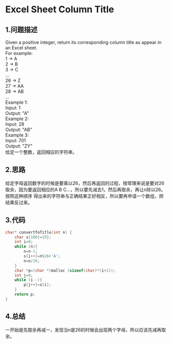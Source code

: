 Excel Sheet Column Title
===

1.问题描述
---

Given a positive integer, return its corresponding column title as appear in an Excel sheet.<br>
For example:<br>
    1 -> A<br>
    2 -> B<br>
    3 -> C<br>
    ...<br>
    26 -> Z<br>
    27 -> AA<br>
    28 -> AB <br>
    ...<br>
Example 1:<br>
Input: 1<br>
Output: "A"<br>
Example 2:<br>
Input: 28<br>
Output: "AB"<br>
Example 3:<br>
Input: 701<br>
Output: "ZY"<br>
给定一个整数，返回相应的字符串。

2.思路
---

给定字母返回数字的时候是要乘以26，然后再返回的过程，按常理来说是要对26取余，因为要返回相应的A B C...，所以要先减去1，然后再取余，再让n除以26。按照这种顺序
得出来的字符串与正确结果正好相反，所以要再申请一个数组，把结果反过来。

3.代码
---

```c
char* convertToTitle(int n) {
    char s[100]={0};
    int i=0;
    while (n){
        n=n-1;
        s[i++]=n%26+'A';
        n=n/26;
    }
    char *p=(char *)malloc (sizeof(char)*(i+1));
    int j=0;
    while (i--){
        p[j++]=s[i];
    }
    return p;
}
```

4.总结
---

一开始是先取余再减一，发现当n是26的时候会出现两个字母，所以应该先减再取余。
